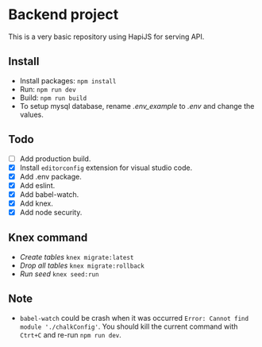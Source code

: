 # Backend project

This is a very basic repository using HapiJS for serving API.

## Install

- Install packages: `npm install`
- Run: `npm run dev`
- Build: `npm run build`
- To setup mysql database, rename *.env_example* to *.env* and change the values.

## Todo

- [ ] Add production build.
- [x] Install `editorconfig` extension for visual studio code.
- [x] Add .env package.
- [x] Add eslint.
- [x] Add babel-watch.
- [x] Add knex.
- [x] Add node security.

## Knex command

- *Create tables* `knex migrate:latest`
- *Drop all tables* `knex migrate:rollback`
- *Run seed* `knex seed:run`

## Note

- `babel-watch` could be crash when it was occurred `Error: Cannot find module './chalkConfig'`. You should kill the current command with `Ctrt+C` and re-run `npm run dev`.

